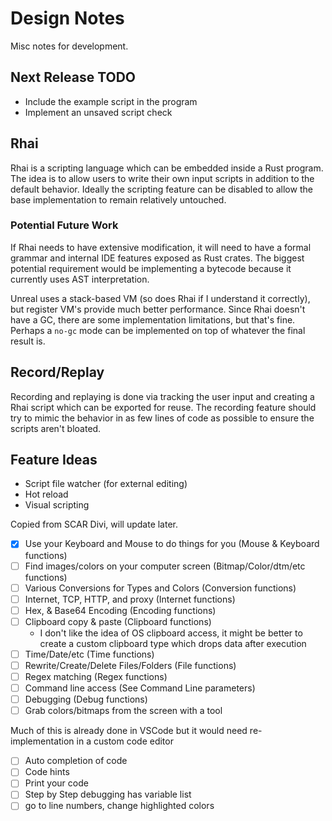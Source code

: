 # Design Notes

Misc notes for development.

## Next Release TODO

- Include the example script in the program
- Implement an unsaved script check

## Rhai

Rhai is a scripting language which can be embedded inside a Rust program. The idea is to allow users to write their own input scripts in addition to the default behavior. Ideally the scripting feature can be disabled to allow the base implementation to remain relatively untouched.

### Potential Future Work

If Rhai needs to have extensive modification, it will need to have a formal grammar and internal IDE features exposed as Rust crates. The biggest potential requirement would be implementing a bytecode because it currently uses AST interpretation.

Unreal uses a stack-based VM (so does Rhai if I understand it correctly), but register VM's provide much better performance. Since Rhai doesn't have a GC, there are some implementation limitations, but that's fine. Perhaps a `no-gc` mode can be implemented on top of whatever the final result is.

## Record/Replay

Recording and replaying is done via tracking the user input and creating a Rhai script which can be exported for reuse. The recording feature should try to mimic the behavior in as few lines of code as possible to ensure the scripts aren't bloated.

## Feature Ideas

- Script file watcher (for external editing)
- Hot reload
- Visual scripting

Copied from SCAR Divi, will update later.

- [X] Use your Keyboard and Mouse to do things for you (Mouse & Keyboard functions)
- [ ] Find images/colors on your computer screen (Bitmap/Color/dtm/etc functions)
- [ ] Various Conversions for Types and Colors (Conversion functions)
- [ ] Internet, TCP, HTTP, and proxy (Internet functions)
- [ ] Hex, & Base64 Encoding (Encoding functions)
- [ ] Clipboard copy & paste (Clipboard functions)
  - I don't like the idea of OS clipboard access, it might be better to create a custom clipboard type which drops data after execution
- [ ] Time/Date/etc (Time functions)
- [ ] Rewrite/Create/Delete Files/Folders (File functions)
- [ ] Regex matching (Regex functions)
- [ ] Command line access (See Command Line parameters)
- [ ] Debugging (Debug functions)
- [ ] Grab colors/bitmaps from the screen with a tool

Much of this is already done in VSCode but it would need re-implementation in a custom code editor

- [ ] Auto completion of code
- [ ] Code hints
- [ ] Print your code
- [ ] Step by Step debugging has variable list
- [ ] go to line numbers, change highlighted colors
